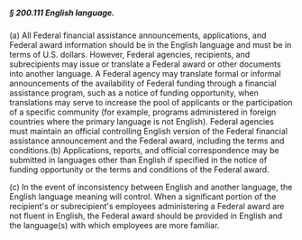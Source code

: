 ##### § 200.111 English language. #####

(a) All Federal financial assistance announcements, applications, and Federal award information should be in the English language and must be in terms of U.S. dollars. However, Federal agencies, recipients, and subrecipients may issue or translate a Federal award or other documents into another language. A Federal agency may translate formal or informal announcements of the availability of Federal funding through a financial assistance program, such as a notice of funding opportunity, when translations may serve to increase the pool of applicants or the participation of a specific community (for example, programs administered in foreign countries where the primary language is not English). Federal agencies must maintain an official controlling English version of the Federal financial assistance announcement and the Federal award, including the terms and conditions.(b) Applications, reports, and official correspondence may be submitted in languages other than English if specified in the notice of funding opportunity or the terms and conditions of the Federal award.

(c) In the event of inconsistency between English and another language, the English language meaning will control. When a significant portion of the recipient's or subrecipient's employees administering a Federal award are not fluent in English, the Federal award should be provided in English and the language(s) with which employees are more familiar.